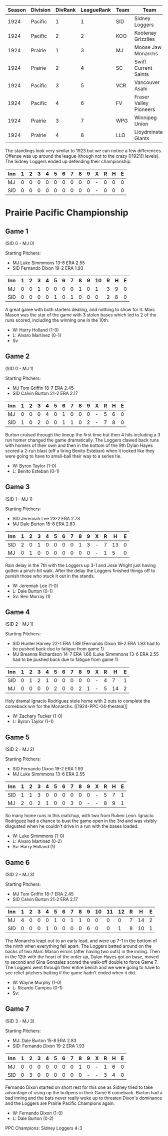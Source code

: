 | Season | Division | DivRank | LeagueRank | Team | Team | Rating | GP | W | L | Win% | RS | RA | pW-L | RDiff | Hits | Pennant | Champion |
|------|------|------|------|------|------|------|------|------|------|------|------|------|------|------|------|------|------|
| 1924 | Pacific | 1 | 1 | SID | Sidney Loggers | 154.7 | 161 | 128 | 33 | 0.7950310559 | 798 | 463 | 0.730314387 | 335 | 1610 | 1 | 1
| 1924 | Pacific | 2 | 2 | KOO | Kootenay Grizzlies | 140.3 | 154 | 107 | 47 | 0.6948051948 | 703 | 490 | 0.6593819614 | 213 | 1436 |  | 
| 1924 | Prairie | 1 | 3 | MJ | Moose Jaw Monarchs | 129.5 | 161 | 93 | 68 | 0.5776397516 | 612 | 533 | 0.5628965259 | 79 | 1381 | 1 | 
| 1924 | Prairie | 2 | 4 | SC | Swift Current Saints | 122 | 154 | 77 | 77 | 0.5 | 462 | 477 | 0.4853863064 | -15 | 1260 |  | 
| 1924 | Pacific | 3 | 5 | VCR | Vancouver Asahi | 114.4 | 154 | 60 | 94 | 0.3896103896 | 418 | 559 | 0.3700686038 | -141 | 1191 |  | 
| 1924 | Pacific | 4 | 6 | FV | Fraser Valley Pioneers | 104.1 | 154 | 58 | 96 | 0.3766233766 | 470 | 581 | 0.4042005254 | -111 | 1291 |  | 
| 1924 | Prairie | 3 | 7 | WPG | Winnipeg Union | 105.2 | 154 | 54 | 100 | 0.3506493506 | 439 | 611 | 0.3532020902 | -172 | 1176 |  | 
| 1924 | Prairie | 4 | 8 | LLO | Lloydminster Giants | 102.4 | 154 | 46 | 108 | 0.2987012987 | 410 | 598 | 0.3338765995 | -188 | 1206 |  | 

The standings look very similar to 1923 but we can notice a few differences. Offense was up around the league (though not to the crazy [[1921]] levels). The Sidney Loggers ended up defending their championship.

| Inn | 1 | 2 | 3 | 4 | 5 | 6 | 7 | 8 | 9 | X | R | H | E |
|-----|---|---|---|---|---|---|---|---|---|---|---|---|---|
| MJ  | 0 | 0 | 0 | 0 | 0 | 0 | 0 | 0 | 0 | - | 0 | 0 | 0 |
| SID | 0 | 0 | 0 | 0 | 0 | 0 | 0 | 0 | 0 | - | 0 | 0 | 0 |



# Prairie Pacific Championship

## Game 1 
(SID 0 - MJ 0)

Starting Pitchers: 
* MJ Luke Simmmons 13-6 ERA 2.55
* SID Fernando Dixon 19-2 ERA 1.93

| Inn | 1 | 2 | 3 | 4 | 5 | 6 | 7 | 8 | 9 | 10 | R | H | E |
|-----|---|---|---|---|---|---|---|---|---|----|---|---|---|
| MJ  | 0 | 0 | 1 | 0 | 0 | 0 | 0 | 1 | 0 |  1 | 3 | 9 | 0 |
| SID | 0 | 0 | 0 | 0 | 1 | 0 | 1 | 0 | 0 |  0 | 2 | 8 | 0 |

A great game with both starters dealing, and nothing to show for it. Marc Mason was the star of the game with 3 stolen bases which led to 2 of the runs scored, including the winning one in the 10th.
* W: Harry Holland (1-0)
* L: Alvaro Martinez (0-1)
* Sv


## Game 2 
(SID 0 - MJ 1)

Starting Pitchers: 
* MJ Tom Griffin 18-7 ERA 2.45
* SID Calvin Burton 21-2 ERA 2.17

| Inn | 1 | 2 | 3 | 4 | 5 | 6 | 7 | 8 | 9 | X | R | H | E |
|-----|---|---|---|---|---|---|---|---|---|---|---|---|---|
| MJ  | 0 | 0 | 0 | 4 | 0 | 1 | 0 | 0 | 0 | - | 5 | 6 | 0 |
| SID | 1 | 0 | 2 | 0 | 0 | 1 | 1 | 0 | 2 | - | 7 | 8 | 0 |

Burton cruised through the lineup the first time but then 4 hits including a 3 run homer changed the game dramatically. The Loggers clawed back runs with homers of their own and then in the bottom of the 9th Dylan Hayes scored a 2-run blast (off a tiring Benito Esteban) when it looked like they were going to have to small-ball their way to a series tie.

* W: Byron Taylor (1-0)
* L: Benito Esteban (0-1)


## Game 3 
(SID 1 - MJ 1)

Starting Pitchers: 
* SID Jeremiah Lee 23-2 ERA 2.73
* MJ Dale Burton 15-8 ERA 2.83

| Inn | 1 | 2 | 3 | 4 | 5 | 6 | 7 | 8 | 9 | X | R | H | E |
|-----|---|---|---|---|---|---|---|---|---|---|---|---|---|
| SID | 2 | 0 | 1 | 0 | 0 | 0 | 0 | 1 | 3 | - | 7 | 13 | 0 |
| MJ  | 0 | 1 | 0 | 0 | 0 | 0 | 0 | 0 | 0 | - | 1 | 5 | 0 |

Rain delay in the 7th with the Loggers up 3-1 and Jose Wright just having gotten a pinch-hit walk. After the delay the Loggers finished things off to punish those who stuck it out in the stands.

* W: Jeremiah Lee (1-0)
* L: Dale Burton (0-1)
* Sv: Ben Murray (1)


## Game 4 
(SID 2 - MJ 1)

Starting Pitchers: 
* SID Hunter Harvey 22-1 ERA 1.89 (Fernando Dixon 19-2 ERA 1.93 had to be pushed back due to fatigue from game 1)
* MJ Breanna Richardson 14-7 ERA 1.66 (Luke Simmmons 13-6 ERA 2.55 had to be pushed back due to fatigue from game 1)

| Inn | 1 | 2 | 3 | 4 | 5 | 6 | 7 | 8 | 9 | X | R | H | E |
|-----|---|---|---|---|---|---|---|---|---|---|---|---|---|
| SID | 0 | 1 | 2 | 1 | 0 | 0 | 0 | 0 | 0 | - | 4 | 7 | 1 |
| MJ  | 0 | 0 | 0 | 0 | 2 | 0 | 0 | 2 | 1 | - | 5 | 14 | 2 |

Holy drama! Ignacio Rodriguez stole home with 2 outs to complete the comeback win for the Monarchs. [[1924-PPC-04-thesteal]]
* W: Zachary Tucker (1-0)
* L: Byron Taylor (1-1)

## Game 5
(SID 2 - MJ 2)

Starting Pitchers: 
* SID Fernando Dixon 19-2 ERA 1.93
* MJ Luke Simmmons 13-6 ERA 2.55

| Inn | 1 | 2 | 3 | 4 | 5 | 6 | 7 | 8 | 9 | X | R | H | E |
|-----|---|---|---|---|---|---|---|---|---|---|---|---|---|
| SID | 1 | 1 | 3 | 0 | 0 | 0 | 0 | 0 | 0 | - | 5 | 7 | 1 |
| MJ  | 2 | 0 | 2 | 1 | 0 | 0 | 3 | 0 | - | - | 8 | 9 | 1 |

So many home runs in this matchup, with two from Ruben Leon. Ignacio Rodriguez had a chance to bust the game open in the 3rd and was visibly disgusted when he couldn't drive in a run with the bases loaded.
* W: Luke Simmmons (1-0)
* L: Alvaro Martinez (0-2)
* Sv: Harry Holland (1)

## Game 6
(SID 2 - MJ 3)

Starting Pitchers: 
* MJ Tom Griffin 18-7 ERA 2.45
* SID Calvin Burton 21-2 ERA 2.17

| Inn | 1 | 2 | 3 | 4 | 5 | 6 | 7 | 8 | 9 | 10 | 11 | 12 | R | H | E |
|-----|---|---|---|---|---|---|---|---|---|----|----|----|---|---|---|
| MJ  | 4 | 0 | 0 | 0 | 1 | 0 | 1 | 1 | 0 |  0 |  0 |  0 | 7 | 14 | 2 |
| SID | 0 | 0 | 0 | 1 | 0 | 0 | 0 | 0 | 6 |  0 |  0 |  1 | 8 | 10 | 1 |

The Monarchs leapt out to an early lead, and were up 7-1 in the bottom of the ninth when everything fell apart. The Loggers batted around on the backs of two Marc Mason errors (after having two outs) in the inning. Then in the 12th with the heart of the order up, Dylan Hayes got on base, moved to second and Gina Gonzalez scored the walk-off double to force Game 7. The Loggers went through their entire bench and we were going to have to see relief pitchers batting if the game hadn't ended when it did.
* W: Wayne Murphy (1-0)
* L: Ricardo Campos (0-1)
* Sv: 

## Game 7 
(SID 3 - MJ 3)

Starting Pitchers: 

* MJ: Dale Burton 15-8 ERA 2.83
* SID: Fernando Dixon 19-2 ERA 1.93



| Inn | 1 | 2 | 3 | 4 | 5 | 6 | 7 | 8 | 9 | X | R | H | E |
|-----|---|---|---|---|---|---|---|---|---|---|---|---|---|
| MJ  | 0 | 0 | 0 | 0 | 0 | 0 | 0 | 1 | 0 | - | 1 | 6 | 0 |
| SID | 0 | 3 | 0 | 0 | 0 | 0 | 0 | 0 | - | - | 3 | 4 | 0 |

Fernando Dixon started on short rest for this one as Sidney tried to take advantage of using up the bullpens in their Game 6 comeback. Burton had a bad inning and the bats never really woke up to threaten Dixon's dominance and the Loggers are Prairie Pacific Champions again.

* W: Fernando Dixon (1-0)
* L: Dale Burton (0-2)

PPC Champions: Sidney Loggers 4-3
